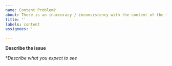 ```yaml
---
name: Content Problem❓
about: There is an inaccuracy / inconsistency with the content of the textbook.
title: ''
labels: content
assignees: ''

---
```


**Describe the issue**

**Describe what you expect to see*
